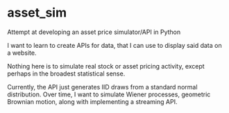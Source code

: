 # asset_sim
Attempt at developing an asset price simulator/API in Python

I want to learn to create APIs for data, that I can use to display said data on a website.

Nothing here is to simulate real stock or asset pricing activity, except perhaps in the broadest statistical sense.

Currently, the API just generates IID draws from a standard normal distribution. Over time,
I want to simulate Wiener processes, geometric Brownian motion, along with implementing a streaming
API.
